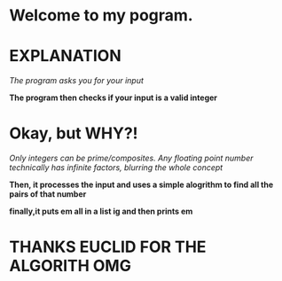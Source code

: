 
<h1> Welcome to my pogram.
</h1>
<h1> EXPLANATION</h1>
<i> The program asks you for your input</i>
  
**The program then checks if your input is a valid integer**
  
<h1>Okay, but WHY?! </h1>
  
  _Only integers can be prime/composites. Any floating point number technically has infinite factors, blurring the whole concept_
    
**Then, it processes the input and uses a simple alogrithm to find all the pairs of that number**
  
**finally,it puts em all in a list ig and then prints em**

<h1> THANKS EUCLID FOR THE ALGORITH OMG </h1>
